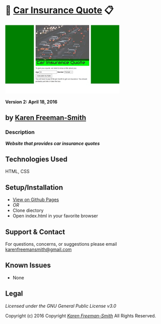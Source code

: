 # :car: [Car Insurance Quote](http://karenfreemansmith.github.io/insurancequotes) :clipboard:
![project screenshot](/img/screenshot.jpg)

__Version 2: April 18, 2016__

## by [Karen Freeman-Smith](http://karenfreemansmith.github.io)

### Description
__*Website that provides car insurance quotes*__

## Technologies Used
HTML, CSS

## Setup/Installation
* [View on Github Pages](https://karenfreemansmith.github.io/EpicIntroWk1-PetWebsite)
* _OR_
* Clone diectory 
* Open index.html in your favorite browser

## Support & Contact
For questions, concerns, or suggestions please email karenfreemansmith@gmail.com

## Known Issues
* None

## Legal
*Licensed under the GNU General Public License v3.0*

Copyright (c) 2016 Copyright _[Karen Freeman-Smith](https://karenfreemansmith.github.io)_ All Rights Reserved.
